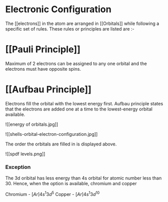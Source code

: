 # Electronic Configuration

The [[electrons]] in the atom are arranged in [[Orbitals]] while following a specific set of rules. These rules or principles are listed are :-

# [[Pauli Principle]]
Maximum of 2 electrons can be assigned to any one orbital and the electrons must have opposite spins.
# [[Aufbau Principle]] 
Electrons fill the orbital with the lowest energy first. Aufbau principle states that the electrons are added one at a time to the lowest-energy orbital available.

![[energy of orbitals.jpg]]

![[shells-orbital-electron-configuration.jpg]]

The order the orbitals are filled in is displayed above.

![[spdf levels.png]]



### Exception

The 3d oribital has less energy than 4s orbital for atomic number less than 30. Hence, when the option is available, chromium and copper

Chromium - ${[Ar] 4s^1 3d^5}$
Copper - ${[Ar] 4s^1 3d^{10}}$